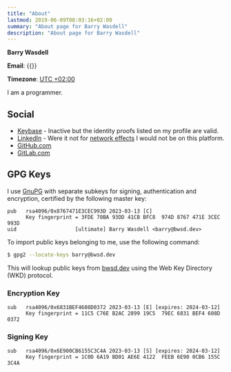 ```yaml
---
title: "About"
lastmod: 2019-06-09T08:03:16+02:00
summary: "About page for Barry Wasdell"
description: "About page for Barry Wasdell"
---
```


**Barry Wasdell**

**Email**:
{{<email>}}

**Timezone**:
[UTC +02:00](https://time.nmisa.org/)

I am a programmer.

## Social

- [Keybase](https://keybase.io/bwsd0) - Inactive but the identity
	proofs listed on my profile are valid.
- [LinkedIn](https://www.linkedin.com/in/barry-wasdell-38ba49191/) - Were it not
	for [network effects](https://en.wikipedia.org/wiki/Network_effect) I would
	not be on this platform.
- [GitHub.com](https://github.com/bwsd0)
- [GitLab.com](https://gitlab.com/bwsd0)

## GPG Keys

I use [GnuPG](https://gnupg.com) with separate subkeys for signing,
authentication and encryption, certified by the following master key:

```
pub   rsa4096/0x8767471E3CEC993D 2023-03-13 [C]
      Key fingerprint = 3FDE 70BA 93DD 41CB BFC8  974D 8767 471E 3CEC 993D
uid                   [ultimate] Barry Wasdell <barry@bwsd.dev>
```

To import public keys belonging to me, use the following command:

```bash
$ gpg2 --locate-keys barry@bwsd.dev
```

This will lookup public keys from [bwsd.dev](https://bwsd.dev) using the Web Key
Directory (WKD) protocol.

### Encryption Key

```
sub   rsa4096/0x6831BEF4608D0372 2023-03-13 [E] [expires: 2024-03-12]
      Key fingerprint = 11C5 C76E B2AC 2899 19C5  79EC 6831 BEF4 608D 0372
```

### Signing Key

```
sub   rsa4096/0x6E900CB6155C3C4A 2023-03-13 [S] [expires: 2024-03-12]
      Key fingerprint = 1C0D 6A19 BD01 AE6E 4122  FEEB 6E90 0CB6 155C 3C4A
```
